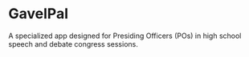 # GavelPal
A specialized app designed for Presiding Officers (POs) in high school speech and debate congress sessions.
